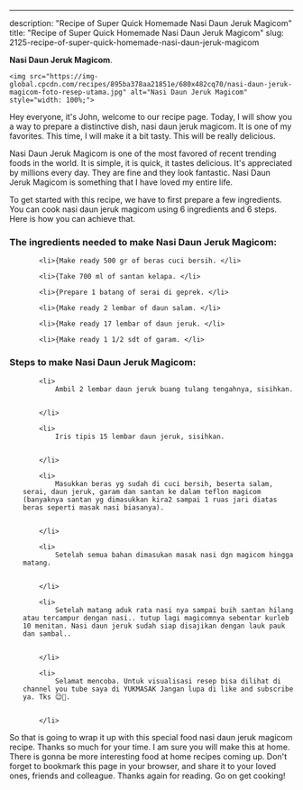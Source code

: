 ---
description: "Recipe of Super Quick Homemade Nasi Daun Jeruk Magicom"
title: "Recipe of Super Quick Homemade Nasi Daun Jeruk Magicom"
slug: 2125-recipe-of-super-quick-homemade-nasi-daun-jeruk-magicom

<p>
	<strong>Nasi Daun Jeruk Magicom</strong>. 
	
</p>
<p>
	
	<img src="https://img-global.cpcdn.com/recipes/895ba378aa21851e/680x482cq70/nasi-daun-jeruk-magicom-foto-resep-utama.jpg" alt="Nasi Daun Jeruk Magicom" style="width: 100%;">
	
	
</p>
<p>
	Hey everyone, it's John, welcome to our recipe page. Today, I will show you a way to prepare a distinctive dish, nasi daun jeruk magicom. It is one of my favorites. This time, I will make it a bit tasty. This will be really delicious.
</p>
	
<p>
	Nasi Daun Jeruk Magicom is one of the most favored of recent trending foods in the world. It is simple, it is quick, it tastes delicious. It's appreciated by millions every day. They are fine and they look fantastic. Nasi Daun Jeruk Magicom is something that I have loved my entire life.
</p>
<p>
	
</p>

<p>
To get started with this recipe, we have to first prepare a few ingredients. You can cook nasi daun jeruk magicom using 6 ingredients and 6 steps. Here is how you can achieve that.
</p>

<h3>The ingredients needed to make Nasi Daun Jeruk Magicom:</h3>

<ol>
	
		<li>{Make ready 500 gr of beras cuci bersih. </li>
	
		<li>{Take 700 ml of santan kelapa. </li>
	
		<li>{Prepare 1 batang of serai di geprek. </li>
	
		<li>{Make ready 2 lembar of daun salam. </li>
	
		<li>{Make ready 17 lembar of daun jeruk. </li>
	
		<li>{Make ready 1 1/2 sdt of garam. </li>
	
</ol>
<p>
	
</p>

<h3>Steps to make Nasi Daun Jeruk Magicom:</h3>

<ol>
	
		<li>
			Ambil 2 lembar daun jeruk buang tulang tengahnya, sisihkan.
			
			
		</li>
	
		<li>
			Iris tipis 15 lembar daun jeruk, sisihkan.
			
			
		</li>
	
		<li>
			Masukkan beras yg sudah di cuci bersih, beserta salam, serai, daun jeruk, garam dan santan ke dalam teflon magicom (banyaknya santan yg dimasukkan kira2 sampai 1 ruas jari diatas beras seperti masak nasi biasanya).
			
			
		</li>
	
		<li>
			Setelah semua bahan dimasukan masak nasi dgn magicom hingga matang.
			
			
		</li>
	
		<li>
			Setelah matang aduk rata nasi nya sampai buih santan hilang atau tercampur dengan nasi.. tutup lagi magicomnya sebentar kurleb 10 menitan. Nasi daun jeruk sudah siap disajikan dengan lauk pauk dan sambal..
			
			
		</li>
	
		<li>
			Selamat mencoba. Untuk visualisasi resep bisa dilihat di channel you tube saya di YUKMASAK Jangan lupa di like and subscribe ya. Tks 😉🤝.
			
			
		</li>
	
</ol>

<p>
	
</p>

<p>
	So that is going to wrap it up with this special food nasi daun jeruk magicom recipe. Thanks so much for your time. I am sure you will make this at home. There is gonna be more interesting food at home recipes coming up. Don't forget to bookmark this page in your browser, and share it to your loved ones, friends and colleague. Thanks again for reading. Go on get cooking!
</p>
